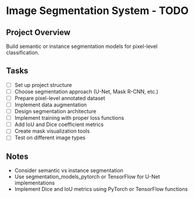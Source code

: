 # Image Segmentation System - TODO

## Project Overview
Build semantic or instance segmentation models for pixel-level classification.

## Tasks
- [ ] Set up project structure
- [ ] Choose segmentation approach (U-Net, Mask R-CNN, etc.)
- [ ] Prepare pixel-level annotated dataset
- [ ] Implement data augmentation
- [ ] Design segmentation architecture
- [ ] Implement training with proper loss functions
- [ ] Add IoU and Dice coefficient metrics
- [ ] Create mask visualization tools
- [ ] Test on different image types

## Notes
- Consider semantic vs instance segmentation
- Use segmentation_models_pytorch or TensorFlow for U-Net implementations
- Implement Dice and IoU metrics using PyTorch or TensorFlow functions
